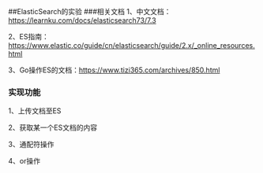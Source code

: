 ##ElasticSearch的实验
###相关文档
1、中文文档：https://learnku.com/docs/elasticsearch73/7.3

2、ES指南：https://www.elastic.co/guide/cn/elasticsearch/guide/2.x/_online_resources.html

3、Go操作ES的文档：https://www.tizi365.com/archives/850.html

### 实现功能
1、上传文档至ES

2、获取某一个ES文档的内容

3、通配符操作

4、or操作